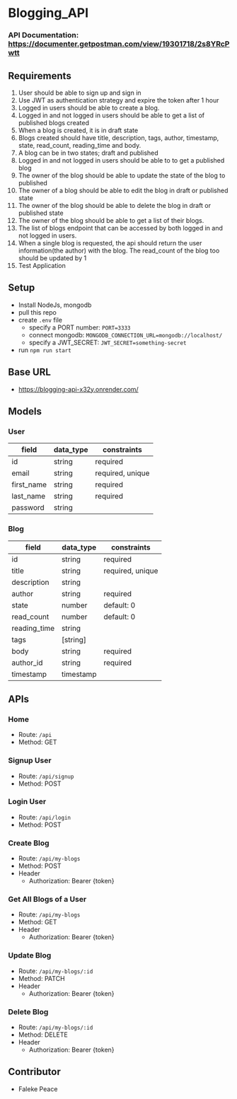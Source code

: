 # Blogging_API

### API Documentation: https://documenter.getpostman.com/view/19301718/2s8YRcPwtt

## Requirements
1. User should be able to sign up and sign in
2. Use JWT as authentication strategy and expire the token after 1 hour
3. Logged in users should be able to create a blog.
4. Logged in and not logged in users should be able to get a list of published blogs created
5. When a blog is created, it is in draft state
6. Blogs created should have title, description, tags, author, timestamp, state, read_count, reading_time and body.
7. A blog can be in two states; draft and published
8. Logged in and not logged in users should be able to to get a published blog
9. The owner of the blog should be able to update the state of the blog to published
10. The owner of a blog should be able to edit the blog in draft or published state
11. The owner of the blog should be able to delete the blog in draft or published state
12. The owner of the blog should be able to get a list of their blogs.
13. The list of blogs endpoint that can be accessed by both logged in and not logged in users.
14. When a single blog is requested, the api should return the user information(the author) with the blog. The read_count of the blog too should be updated by 1
15. Test Application

## Setup
- Install NodeJs, mongodb
- pull this repo
- create `.env` file
  - specify a PORT number: `PORT=3333`
  - connect mongodb: `MONGODB_CONNECTION_URL=mongodb://localhost/`
  - specify a JWT_SECRET: `JWT_SECRET=something-secret`
- run `npm run start`

## Base URL
- https://blogging-api-x32y.onrender.com/

## Models
### User
| field | data_type | constraints |
| ---- | ---- | ---- |
| id | string | required |
| email | string | required, unique |
| first_name | string | required |
| last_name | string | required |
| password | string | 

### Blog
| field | data_type | constraints |
| ---- | ---- | ---- |
| id | string | required |
| title | string | required, unique |
| description | string | 
| author | string | required |
| state | number | default: 0 |
| read_count | number | default: 0 |
| reading_time | string |
| tags | [string] | 
| body | string | required |
| author_id | string | required |
| timestamp | timestamp | 

## APIs
### Home
- Route: `/api`
- Method: GET

### Signup User
- Route: `/api/signup`
- Method: POST

### Login User
- Route: `/api/login`
- Method: POST

### Create Blog
- Route: `/api/my-blogs`
- Method: POST
- Header
  - Authorization: Bearer {token}

### Get All Blogs of a User
- Route: `/api/my-blogs`
- Method: GET
- Header
  - Authorization: Bearer {token}
  
 ### Update Blog
- Route: `/api/my-blogs/:id`
- Method: PATCH
- Header
  - Authorization: Bearer {token}

### Delete Blog
- Route: `/api/my-blogs/:id`
- Method: DELETE
- Header
  - Authorization: Bearer {token}

## Contributor
- Faleke Peace
